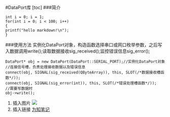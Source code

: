 #DataPort库
[toc]
###简介
```
int i = 0; i = 1;
for(int i = 0; i < 100; i++)
{
printf("hello markdown!\n");
}
```
###使用方法
实例化DataPort对象，构造函数选择串口或网口枚举参数，之后写入数据调用write();读取数据接收sig_received();监控错误信息sig_error();
```
DataPort* obj = new DataPort(DataPort::SERIAL_PORT);//实例化DataPort对象
//连接信号槽，负责处理接收数据以及错误信息
connect(obj, SIGNAL(sig_received(QByteArray)), this, SLOT(/*数据接收槽函数*/));
connect(obj, SIGNAL(sig_error(int)), this, SLOT(/*错误处理槽函数*/));
//需要写数据时
obj->write();
```
1. 插入图片
![](https://ws4.sinaimg.cn/mw600/6bade3a2gw1faq8hbjc3wj20m80godga.jpg)
1. 插入链接
[为知笔记](http://www.wizcn)